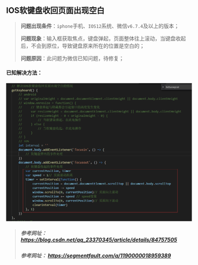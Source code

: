 ## IOS软键盘收回页面出现空白

> **问题出现条件**：`iphone`手机、`IOS12`系统、微信`v6.7.4`及以上的版本；
>
> **问题现象**：输入框获取焦点，键盘弹起，页面整体往上滚动，当键盘收起后，不会到原位，导致键盘原来所在的位置是空白的；
>
> **问题原因**：此问题为微信已知问题，待修复；

#### 已知解决方法：
![](image/Image.png)

> ##### 参考网址：https://blog.csdn.net/qq_23370345/article/details/84757505
> ##### 参考网址： https://segmentfault.com/a/1190000018959389